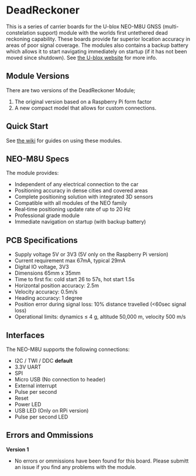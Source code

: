 # DeadReckoner
This is a series of carrier boards for the U-blox NEO-M8U GNSS (multi-constelation support) module with the worlds first untethered dead reckoning capability. These boards provide far superior location accuracy in areas of poor signal coverage. The modules also contains a backup battery which allows it to start navigating immediately on startup (if it has not been moved since shutdown).
See [the U-blox website](https://www.u-blox.com/en/product/neo-m8u-module) for more info.

## Module Versions
There are two versions of the DeadReckoner Module;
1. The original version based on a Raspberry Pi form factor
2. A new compact model that allows for custom connections.

## Quick Start
See [the wiki](https://github.com/dalymople/DeadReckoner/wiki) for guides on using these modules.

## NEO-M8U Specs
The module provides:
- Independent of any electrical connection to the car
- Positioning accuracy in dense cities and covered areas
- Complete positioning solution with integrated 3D sensors
- Compatible with all modules of the NEO family
- Real‑time positioning update rate of up to 20 Hz
- Professional grade module
- Immediate navigation on startup (with backup battery)

## PCB Specifications
- Supply voltage 5V or 3V3 (5V only on the Raspberry Pi version)
- Current requirement max 67mA, typical 29mA
- Digital IO voltage, 3V3
- Dimensions 65mm x 35mm
- Time to first fix: cold start 26 to 57s, hot start 1.5s
- Horizontal position accuracy: 2.5m
- Velocity accuracy: 0.5m/s
- Heading accuracy: 1 degree
- Position error during signal loss: 10% distance travelled (<60sec signal loss)
- Operational limits: dynamics ≤ 4 g, altitude 50,000 m, velocity 500 m/s

## Interfaces
The NEO-M8U supports the following connections:
- I2C / TWI / DDC **default**
- 3.3V UART
- SPI
- Micro USB (No connection to header)
- External interrupt
- Pulse per second
- Reset
- Power LED
- USB LED (Only on RPi version)
- Pulse per second LED

## Errors and Ommissions
**Version 1**
- No errors or ommissions have been found for this board. Please submitt an issue if you find any problems with the module.
